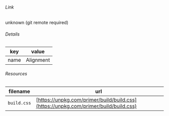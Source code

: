 <!--
https://pypi.org/project/jsfiddle-readme/
-->


###### Link
unknown (git remote required)

###### Details
key|value
-|-
name|Alignment

###### Resources
filename|url
-|-
`build.css`|[https://unpkg.com/primer/build/build.css](https://unpkg.com/primer/build/build.css)